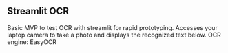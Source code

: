 ## Streamlit OCR

Basic MVP to test OCR with streamlit for rapid prototyping. Accesses your laptop camera to take a photo and displays the recognized text below.
OCR engine: EasyOCR
